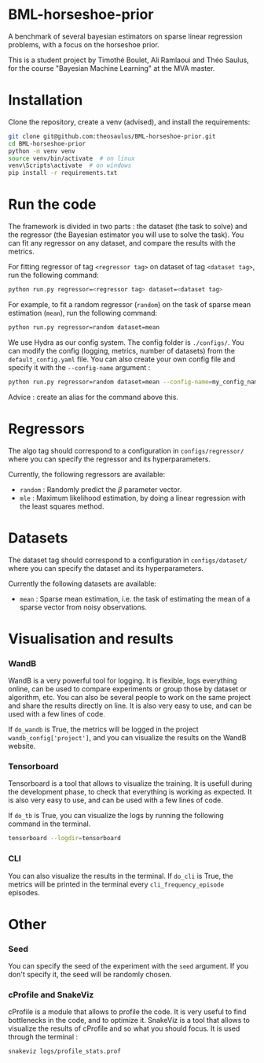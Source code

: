 # BML-horseshoe-prior

A benchmark of several bayesian estimators on sparse linear regression problems, with a focus on the horseshoe prior.

This is a student project by Timothé Boulet, Ali Ramlaoui and Théo Saulus, for the course "Bayesian Machine Learning" at the MVA master.


# Installation

Clone the repository, create a venv (advised), and install the requirements:

```bash
git clone git@github.com:theosaulus/BML-horseshoe-prior.git
cd BML-horseshoe-prior
python -m venv venv
source venv/bin/activate  # on linux
venv\Scripts\activate  # on windows
pip install -r requirements.txt
```


# Run the code
 
The framework is divided in two parts : the dataset (the task to solve) and the regressor (the Bayesian estimator you will use to solve the task). You can fit any regressor on any dataset, and compare the results with the metrics.

For fitting regressor of tag ``<regressor tag>`` on dataset of tag ``<dataset tag>``, run the following command:

```bash
python run.py regressor=<regressor tag> dataset=<dataset tag>
```

For example, to fit a random regressor (`random`) on the task of sparse mean estimation (`mean`), run the following command:

```bash
python run.py regressor=random dataset=mean
```

We use Hydra as our config system. The config folder is `./configs/`. You can modify the config (logging, metrics, number of datasets) from the `default_config.yaml` file. You can also create your own config file and specify it with the `--config-name` argument :

```bash
python run.py regressor=random dataset=mean --config-name=my_config_name
```

Advice : create an alias for the command above this.
# Regressors
The algo tag should correspond to a configuration in ``configs/regressor/`` where you can specify the regressor and its hyperparameters. 

Currently, the following regressors are available:
 - `random` : Randomly predict the $\beta$ parameter vector.
 - `mle` : Maximum likelihood estimation, by doing a linear regression with the least squares method.

# Datasets

The dataset tag should correspond to a configuration in ``configs/dataset/`` where you can specify the dataset and its hyperparameters.

Currently the following datasets are available:
 - `mean` : Sparse mean estimation, i.e. the task of estimating the mean of a sparse vector from noisy observations.


# Visualisation and results

### WandB
WandB is a very powerful tool for logging. It is flexible, logs everything online, can be used to compare experiments or group those by dataset or algorithm, etc. You can also be several people to work on the same project and share the results directly on line. It is also very easy to use, and can be used with a few lines of code.

If `do_wandb` is True, the metrics will be logged in the project `wandb_config['project']`, and you can visualize the results on the WandB website.

### Tensorboard
Tensorboard is a tool that allows to visualize the training. It is usefull during the development phase, to check that everything is working as expected. It is also very easy to use, and can be used with a few lines of code.

If `do_tb` is True, you can visualize the logs by running the following command in the terminal.
```bash
tensorboard --logdir=tensorboard
```

### CLI

You can also visualize the results in the terminal. If `do_cli` is True, the metrics will be printed in the terminal every `cli_frequency_episode` episodes.

# Other

### Seed

You can specify the seed of the experiment with the `seed` argument. If you don't specify it, the seed will be randomly chosen.

### cProfile and SnakeViz

cProfile is a module that allows to profile the code. It is very useful to find bottlenecks in the code, and to optimize it. SnakeViz is a tool that allows to visualize the results of cProfile and so what you should focus. It is used through the terminal :

```bash
snakeviz logs/profile_stats.prof
```
